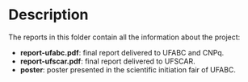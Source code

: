 # Description 

The reports in this folder contain all the information about the project:

* __report-ufabc.pdf__: final report delivered to UFABC and CNPq. 
* __report-ufscar.pdf__: final report delivered to UFSCAR.
* __poster__: poster presented in the scientific initiation fair of UFABC. 
